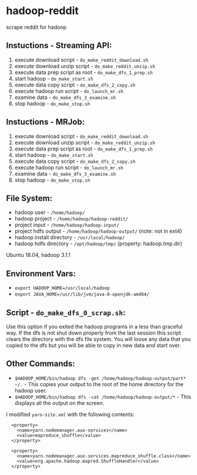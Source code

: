 # hadoop-reddit
scrape reddit for hadoop

## Instuctions - Streaming API:
1. execute download script - `do_make_reddit_download.sh`
2. execute download unzip script - `do_make_reddit_unzip.sh`
3. execute data prep script as root - `do_make_dfs_1_prep.sh`
4. start hadoop - `do_make_start.sh`
5. execute data copy script - `do_make_dfs_2_copy.sh`
6. execute hadoop run script - `do_launch_mr.sh`
7. examine data - `do_make_dfs_3_examine.sh`
8. stop hadoop - `do_make_stop.sh`

## Instuctions - MRJob:
1. execute download script - `do_make_reddit_download.sh`
2. execute download unzip script - `do_make_reddit_unzip.sh`
3. execute data prep script as root - `do_make_dfs_1_prep.sh`
4. start hadoop - `do_make_start.sh`
5. execute data copy script - `do_make_dfs_2_copy.sh`
6. execute hadoop run script - `do_launch_mr.sh`
7. examine data - `do_make_dfs_3_examine.sh`
8. stop hadoop - `do_make_stop.sh`

## File System:
* hadoop user - `/home/hadoop/`
* hadoop project - `/home/hadoop/hadoop-reddit/`
* project input - `/home/hadoop/hadoop-input/`
* project hdfs output - `/home/hadoop/hadoop-output/` (note: not in ext4)
* hadoop install directory - `/usr/local/hadoop/`
* hadoop hdfs directory - `/opt/hadoop/tmp/` (property: hadoop.tmp.dir)

Ubuntu 18.04, hadoop 3.1.1

## Environment Vars:
* `export HADOOP_HOME=/usr/local/hadoop`
* `export JAVA_HOME=/usr/lib/jvm/java-8-openjdk-amd64/`

## Script - `do_make_dfs_0_scrap.sh`:
Use this option if you exited the hadoop programs in a less than graceful way. If the dfs is not shut down properly from the last session this script clears the directory with the dfs file system. You will loose any data that you copied to the dfs but you will be able to copy in new data and start over.

## Other Commands:
* `$HADOOP_HOME/bin/hadoop dfs -get /home/hadoop/hadoop-output/part* ~/.` - This copies your output to the root of the home directory for the hadoop user.
* `$HADOOP_HOME/bin/hadoop dfs -cat /home/hadoop/hadoop-output/*` - This displays all the output on the screen.

I modified `yarn-site.xml` with the following contents:
```
  <property>
    <name>yarn.nodemanager.aux-services</name>
    <value>mapreduce_shuffle</value>
  </property>

  <property>
    <name>yarn.nodemanager.aux-services.mapreduce_shuffle.class</name>
    <value>org.apache.hadoop.mapred.ShuffleHandler</value>
  </property>
```

